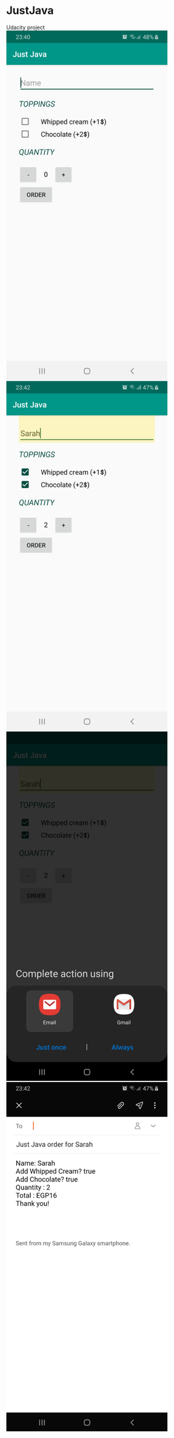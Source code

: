 # JustJava
Udacity project
<img src="device-2019-10-27-234123.png" width="425"/> <img src="device-2019-10-27-234233.png" width="425"/> <img src="device-2019-10-27-234259.png" width="425"/> <img src="device-2019-10-27-234319.png" width="425"/>
